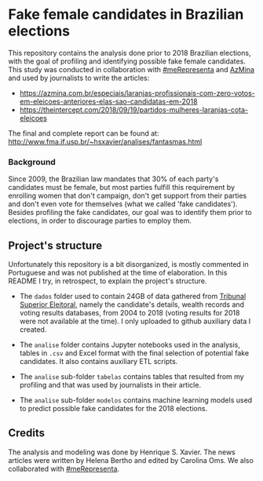 # Fake female candidates in Brazilian elections

This repository contains the analysis done prior to 2018 Brazilian elections, with the goal of
profiling and identifying possible fake female candidates. This study was conducted in collaboration
with [#meRepresenta](http://merepresenta.org.br) and [AzMina](https://azmina.com.br) and
used by journalists to write the articles:

* <https://azmina.com.br/especiais/laranjas-profissionais-com-zero-votos-em-eleicoes-anteriores-elas-sao-candidatas-em-2018>
* <https://theintercept.com/2018/09/19/partidos-mulheres-laranjas-cota-eleicoes>

The final and complete report can be found at: <http://www.fma.if.usp.br/~hsxavier/analises/fantasmas.html>

### Background

Since 2009, the Brazilian law mandates that 30% of each party's candidates must be female, but most parties
fulfill this requirement by enrolling women that don't campaign, don't get support from their parties and don't
even vote for themselves (what we called 'fake candidates'). Besides profiling the fake candidates, our goal was to
identify them prior to elections, in order to discourage parties to employ them.

## Project's structure

Unfortunately this repository is a bit disorganized, is mostly commented in Portuguese and was not published at the
time of elaboration. In this README I try, in retrospect, to explain the project's structure.

* The `dados` folder used to contain 24GB of data gathered from
[Tribunal Superior Eleitoral](http://www.tse.jus.br/eleicoes/estatisticas/repositorio-de-dados-eleitorais-1/repositorio-de-dados-eleitorais),
namely the candidate's details, wealth records and voting results databases, from 2004 to 2018 (voting results for 2018 were not
available at the time). I only uploaded to github auxiliary data I created.

* The `analise` folder contains Jupyter notebooks used in the analysis, tables in `.csv` and Excel format with
the final selection of potential fake candidates. It also contains auxiliary ETL scripts.

* The `analise` sub-folder `tabelas` contains tables that resulted from my profiling and that was used by journalists in their
article.

* The `analise` sub-folder `modelos` contains machine learning models used to predict possible fake candidates for
the 2018 elections.

## Credits

The analysis and modeling was done by Henrique S. Xavier. The news articles were written by Helena Bertho and edited by
Carolina Oms. We also collaborated with [#meRepresenta](http://merepresenta.org.br).